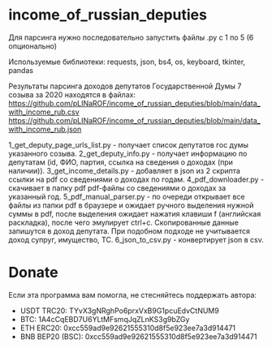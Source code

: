 # income_of_russian_deputies

Для парсинга нужно последовательно запустить файлы .py с 1 по 5 (6 опционально)

Используемые библиотеки: requests, json, bs4, os, keyboard, tkinter, pandas

Результаты парсинга доходов депутатов Государственной Думы 7 созыва за 2020 находятся в файлах:
https://github.com/pLINaROF/income_of_russian_deputies/blob/main/data_with_income_rub.csv
https://github.com/pLINaROF/income_of_russian_deputies/blob/main/data_with_income_rub.json


1_get_deputy_page_urls_list.py - получает список депутатов гос думы указанного созыва.
2_get_deputy_info.py - получает информацию по депутатам (id, ФИО, партия, ссылка на сведения о доходах (при наличии)).
3_get_income_details.py - добавляет в json из 2 скрипта ссылки на pdf со сведениями о доходах по годам.
4_pdf_downloader.py - скачивает в папку pdf pdf-файлы со сведениями о доходах за указанный год.
5_pdf_manual_parser.py - по очереди открывает все файлы из папки pdf в браузере и ожидает ручного выделения нужной суммы в pdf, после выделения ожидает нажатия клавиши f (английская раскладка), после чего эмулирует ctrl+c. Скопированные данные запишутся в доход депутата. При подобном подходе не учитывается доход супруг, имущество, ТС.
6_json_to_csv.py - конвертирует json в csv.



# Donate
Если эта программа вам помогла, не стесняйтесь поддержать автора:
* USDT TRC20: TYvX3gNRghPo6prxVxB9G1pcuEdvCtNUM9 
* BTC: 1A4cCqEBD7U6YLtMFsmqJqZLnKS3g9bZGy
* ETH ERC20: 0xcc559ad9e92621555310d8f5e923ee7a3d914471
* BNB BEP20 (BSC): 0xcc559ad9e92621555310d8f5e923ee7a3d914471
